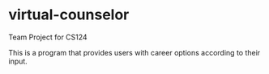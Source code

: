 # virtual-counselor
Team Project for CS124

This is a program that provides users with career options according to their input.
